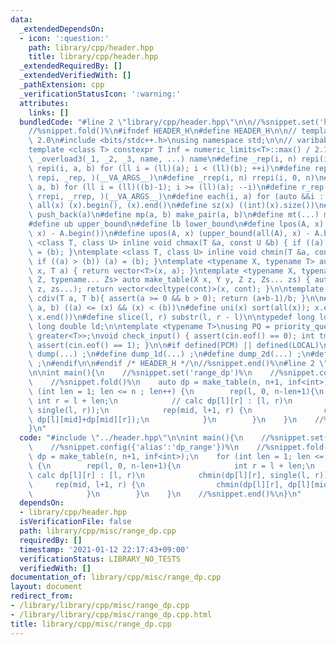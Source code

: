 ```yaml
---
data:
  _extendedDependsOn:
  - icon: ':question:'
    path: library/cpp/header.hpp
    title: library/cpp/header.hpp
  _extendedRequiredBy: []
  _extendedVerifiedWith: []
  _pathExtension: cpp
  _verificationStatusIcon: ':warning:'
  attributes:
    links: []
  bundledCode: "#line 2 \"library/cpp/header.hpp\"\n\n//%snippet.set('header')%\n\
    //%snippet.fold()%\n#ifndef HEADER_H\n#define HEADER_H\n\n// template version\
    \ 2.0\n#include <bits/stdc++.h>\nusing namespace std;\n\n// varibable settings\n\
    template <class T> constexpr T inf = numeric_limits<T>::max() / 2.1;\n\n#define\
    \ _overload3(_1, _2, _3, name, ...) name\n#define _rep(i, n) repi(i, 0, n)\n#define\
    \ repi(i, a, b) for (ll i = (ll)(a); i < (ll)(b); ++i)\n#define rep(...) _overload3(__VA_ARGS__,\
    \ repi, _rep, )(__VA_ARGS__)\n#define _rrep(i, n) rrepi(i, 0, n)\n#define rrepi(i,\
    \ a, b) for (ll i = (ll)((b)-1); i >= (ll)(a); --i)\n#define r_rep(...) _overload3(__VA_ARGS__,\
    \ rrepi, _rrep, )(__VA_ARGS__)\n#define each(i, a) for (auto &&i : a)\n#define\
    \ all(x) (x).begin(), (x).end()\n#define sz(x) ((int)(x).size())\n#define pb(a)\
    \ push_back(a)\n#define mp(a, b) make_pair(a, b)\n#define mt(...) make_tuple(__VA_ARGS__)\n\
    #define ub upper_bound\n#define lb lower_bound\n#define lpos(A, x) (lower_bound(all(A),\
    \ x) - A.begin())\n#define upos(A, x) (upper_bound(all(A), x) - A.begin())\ntemplate\
    \ <class T, class U> inline void chmax(T &a, const U &b) { if ((a) < (b)) (a)\
    \ = (b); }\ntemplate <class T, class U> inline void chmin(T &a, const U &b) {\
    \ if ((a) > (b)) (a) = (b); }\ntemplate <typename X, typename T> auto make_table(X\
    \ x, T a) { return vector<T>(x, a); }\ntemplate <typename X, typename Y, typename\
    \ Z, typename... Zs> auto make_table(X x, Y y, Z z, Zs... zs) { auto cont = make_table(y,\
    \ z, zs...); return vector<decltype(cont)>(x, cont); }\n\ntemplate <class T> T\
    \ cdiv(T a, T b){ assert(a >= 0 && b > 0); return (a+b-1)/b; }\n\n#define is_in(x,\
    \ a, b) ((a) <= (x) && (x) < (b))\n#define uni(x) sort(all(x)); x.erase(unique(all(x)),\
    \ x.end())\n#define slice(l, r) substr(l, r - l)\n\ntypedef long long ll;\ntypedef\
    \ long double ld;\n\ntemplate <typename T>\nusing PQ = priority_queue<T, vector<T>,\
    \ greater<T>>;\nvoid check_input() { assert(cin.eof() == 0); int tmp; cin >> tmp;\
    \ assert(cin.eof() == 1); }\n\n#if defined(PCM) || defined(LOCAL)\n#else\n#define\
    \ dump(...) ;\n#define dump_1d(...) ;\n#define dump_2d(...) ;\n#define cerrendl\
    \ ;\n#endif\n\n#endif /* HEADER_H */\n//%snippet.end()%\n#line 2 \"library/cpp/misc/range_dp.cpp\"\
    \n\nint main(){\n    //%snippet.set('range_dp')%\n    //%snippet.config({'alias':'dp_range'})%\n\
    \    //%snippet.fold()%\n    auto dp = make_table(n, n+1, inf<int>);\n    for\
    \ (int len = 1; len <= n ; len++) {\n        rep(l, 0, n-len+1){\n           \
    \ int r = l + len;\n            // calc dp[l][r] : [l, r)\n            chmin(dp[l][r],\
    \ single(l, r));\n            rep(mid, l+1, r) {\n                chmin(dp[l][r],\
    \ dp[l][mid]+dp[mid][r]);\n            }\n        }\n    }\n    //%snippet.end()%\n\
    }\n"
  code: "#include \"../header.hpp\"\n\nint main(){\n    //%snippet.set('range_dp')%\n\
    \    //%snippet.config({'alias':'dp_range'})%\n    //%snippet.fold()%\n    auto\
    \ dp = make_table(n, n+1, inf<int>);\n    for (int len = 1; len <= n ; len++)\
    \ {\n        rep(l, 0, n-len+1){\n            int r = l + len;\n            //\
    \ calc dp[l][r] : [l, r)\n            chmin(dp[l][r], single(l, r));\n       \
    \     rep(mid, l+1, r) {\n                chmin(dp[l][r], dp[l][mid]+dp[mid][r]);\n\
    \            }\n        }\n    }\n    //%snippet.end()%\n}\n"
  dependsOn:
  - library/cpp/header.hpp
  isVerificationFile: false
  path: library/cpp/misc/range_dp.cpp
  requiredBy: []
  timestamp: '2021-01-12 22:17:43+09:00'
  verificationStatus: LIBRARY_NO_TESTS
  verifiedWith: []
documentation_of: library/cpp/misc/range_dp.cpp
layout: document
redirect_from:
- /library/library/cpp/misc/range_dp.cpp
- /library/library/cpp/misc/range_dp.cpp.html
title: library/cpp/misc/range_dp.cpp
---
```

